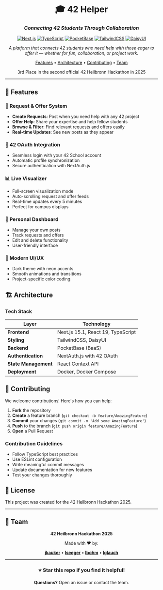 <div align="center">

# 🎓 42 Helper

### _Connecting 42 Students Through Collaboration_

[![Next.js](https://img.shields.io/badge/Next.js-15.1-black?style=for-the-badge&logo=next.js)](https://nextjs.org/)
[![TypeScript](https://img.shields.io/badge/TypeScript-5.0-blue?style=for-the-badge&logo=typescript)](https://www.typescriptlang.org/)
[![PocketBase](https://img.shields.io/badge/PocketBase-Latest-green?style=for-the-badge&logo=pocketbase)](https://pocketbase.io/)
[![TailwindCSS](https://img.shields.io/badge/Tailwind-3.4-38bdf8?style=for-the-badge&logo=tailwind-css)](https://tailwindcss.com/)
[![DaisyUI](https://img.shields.io/badge/DaisyUI-5.3-5a67d8?style=for-the-badge)](https://daisyui.com/)

_A platform that connects 42 students who need help with those eager to offer it — whether for fun, collaboration, or project work._

[Features](#-features) •
[Architecture](#-architecture) •
[Contributing](#-contributing) •
[Team](#-team)

3rd Place in the second official 42 Heilbronn Hackathon in 2025

</div>

---

## 🌟 Features

### 🤝 **Request & Offer System**

- **Create Requests**: Post when you need help with any 42 project
- **Offer Help**: Share your expertise and help fellow students
- **Browse & Filter**: Find relevant requests and offers easily
- **Real-time Updates**: See new posts as they appear

### 🔐 **42 OAuth Integration**

- Seamless login with your 42 School account
- Automatic profile synchronization
- Secure authentication with NextAuth.js

### 📊 **Live Visualizer**

- Full-screen visualization mode
- Auto-scrolling request and offer feeds
- Real-time updates every 5 minutes
- Perfect for campus displays

### 💼 **Personal Dashboard**

- Manage your own posts
- Track requests and offers
- Edit and delete functionality
- User-friendly interface

### 🎨 **Modern UI/UX**

- Dark theme with neon accents
- Smooth animations and transitions
- Project-specific color coding

## 🏗️ Architecture

### Tech Stack

| Layer                | Technology                         |
| -------------------- | ---------------------------------- |
| **Frontend**         | Next.js 15.1, React 19, TypeScript |
| **Styling**          | TailwindCSS, DaisyUI               |
| **Backend**          | PocketBase (BaaS)                  |
| **Authentication**   | NextAuth.js with 42 OAuth          |
| **State Management** | React Context API                  |
| **Deployment**       | Docker, Docker Compose             |

## 🤝 Contributing

We welcome contributions! Here's how you can help:

1. **Fork** the repository
2. **Create** a feature branch (`git checkout -b feature/AmazingFeature`)
3. **Commit** your changes (`git commit -m 'Add some AmazingFeature'`)
4. **Push** to the branch (`git push origin feature/AmazingFeature`)
5. **Open** a Pull Request

### Contribution Guidelines

- Follow TypeScript best practices
- Use ESLint configuration
- Write meaningful commit messages
- Update documentation for new features
- Test your changes thoroughly

## 📝 License

This project was created for the 42 Heilbronn Hackathon 2025.

---

## 👥 Team

<div align="center">

**42 Heilbronn Hackathon 2025**

Made with ❤️ by:

[**jkauker**](https://profile.intra.42.fr/users/jkauker) •
[**lseeger**](https://profile.intra.42.fr/users/lseeger) •
[**lbohm**](https://profile.intra.42.fr/users/lbohm) •
[**lglauch**](https://profile.intra.42.fr/users/lglauch)

</div>

---

<div align="center">

### ⭐ Star this repo if you find it helpful!

**Questions?** Open an issue or contact the team.

</div>
